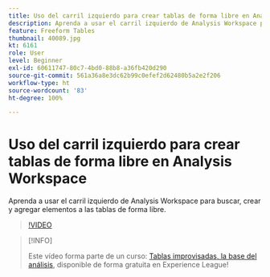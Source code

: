 ```yaml
---
title: Uso del carril izquierdo para crear tablas de forma libre en Analysis Workspace
description: Aprenda a usar el carril izquierdo de Analysis Workspace para buscar, crear y agregar elementos a las tablas de forma libre.
feature: Freeform Tables
thumbnail: 40089.jpg
kt: 6161
role: User
level: Beginner
exl-id: 60611747-80c7-4bd0-88b8-a36fb420d290
source-git-commit: 561a36a8e3dc62b99c0efef2d62480b5a2e2f206
workflow-type: ht
source-wordcount: '83'
ht-degree: 100%

---
```


# Uso del carril izquierdo para crear tablas de forma libre en Analysis Workspace

Aprenda a usar el carril izquierdo de Analysis Workspace para buscar, crear y agregar elementos a las tablas de forma libre.

>[!VIDEO](https://video.tv.adobe.com/v/40089/?quality=12&learn=on)

>[!INFO]
>
> Este vídeo forma parte de un curso: [Tablas improvisadas, la base del análisis](https://experienceleague.adobe.com/?recommended=Analytics-U-1-2020.3), disponible de forma gratuita en Experience League!
